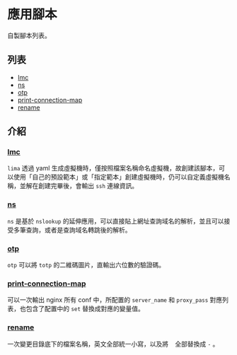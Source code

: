 # 應用腳本

自製腳本列表。

## 列表

- [lmc](#lmc)
- [ns](#ns)
- [otp](#otp)
- [print-connection-map](#print-connection-map)
- [rename](#rename)

## 介紹

### [lmc](./lima)

`lima` 透過 yaml 生成虛擬機時，僅按照檔案名稱命名虛擬機，故創建該腳本，可以使用「自己的預設範本」或「指定範本」創建虛擬機時，仍可以自定義虛擬機名稱，並解在創建完畢後，會輸出 `ssh` 連線資訊。

### [ns](./ns)

`ns` 是基於 `nslookup` 的延伸應用，可以直接貼上網址查詢域名的解析，並且可以接受多筆查詢，或者是查詢域名轉跳後的解析。

### [otp](./otp)

`otp` 可以將 `totp` 的二維碼圖片，直輸出六位數的驗證碼。

### [print-connection-map](./nginx/print-connection-map.sh)

可以一次輸出 nginx 所有 conf 中，所配置的 `server_name` 和 `proxy_pass` 對應列表，也包含了配置中的 `set` 替換成對應的變量值。

### [rename](./rename.sh)

一次變更目錄底下的檔案名稱，英文全部統一小寫，以及將 ` ` 全部替換成 `-` 。
